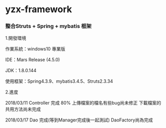 # yzx-framework
<h3>整合Struts + Spring + mybatis 框架</h3>
<p>1.開發環境</p>
  <p>作業系統：windows10 專業版</p>
  <p>IDE：Mars Release (4.5.0)</p>
  <p>JDK：1.8.0.144</p>
  <p>使用框架：Spring4.3.9、mybatis3.4.5、Struts2.3.34</p>
<p>2.進度</p>
<p>2018/03/11 Controller 完成 80% 上傳檔案的檔名有些bug尚未修正 下載檔案的共用方法尚未完成</p>
<p>2018/03/17 Dao 完成(等到Manager完成後一起測試) DaoFactory尚為完成</p>

